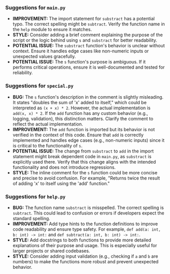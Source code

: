 ### Suggestions for `main.py`

- **IMPROVEMENT:** The import statement for `substract` has a potential typo. The correct spelling might be `subtract`. Verify the function name in the `help` module to ensure it matches.
- **STYLE:** Consider adding a brief comment explaining the purpose of the script or the logic behind using `s` and `substract` for better readability.
- **POTENTIAL ISSUE:** The `substract` function's behavior is unclear without context. Ensure it handles edge cases like non-numeric inputs or unexpected values gracefully.
- **POTENTIAL ISSUE:** The `s` function's purpose is ambiguous. If it performs critical operations, ensure it is well-documented and tested for reliability.

### Suggestions for `special.py`

- **BUG:** The `s` function's description in the comment is slightly misleading. It states "doubles the sum of 'x' added to itself," which could be interpreted as `(x + x) * 2`. However, the actual implementation is `add(x, x) * 2`. If the `add` function has any custom behavior (e.g., logging, validation), this distinction matters. Clarify the comment to reflect the actual implementation.
- **IMPROVEMENT:** The `add` function is imported but its behavior is not verified in the context of this code. Ensure that `add` is correctly implemented and handles edge cases (e.g., non-numeric inputs) since it is critical to the functionality of `s`.
- **POTENTIAL ISSUE:** The change from `substract` to `add` in the import statement might break dependent code in `main.py`, as `substract` is explicitly used there. Verify that this change aligns with the intended functionality and does not introduce regressions.
- **STYLE:** The inline comment for the `s` function could be more concise and precise to avoid confusion. For example, "Returns twice the result of adding 'x' to itself using the 'add' function."

### Suggestions for `help.py`

- **BUG:** The function name `substract` is misspelled. The correct spelling is `subtract`. This could lead to confusion or errors if developers expect the standard spelling.
- **IMPROVEMENT:** Add type hints to the function definitions to improve code readability and ensure type safety. For example, `def add(a: int, b: int) -> int:` and `def subtract(a: int, b: int) -> int:`.
- **STYLE:** Add docstrings to both functions to provide more detailed explanations of their purpose and usage. This is especially useful for larger projects or shared codebases.
- **STYLE:** Consider adding input validation (e.g., checking if `a` and `b` are numbers) to make the functions more robust and prevent unexpected behavior.

